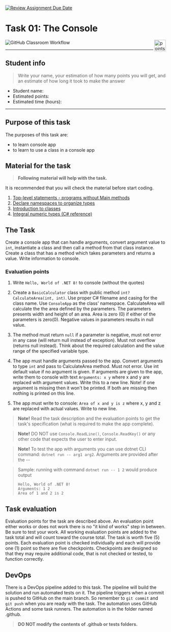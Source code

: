 [![Review Assignment Due Date](https://classroom.github.com/assets/deadline-readme-button-22041afd0340ce965d47ae6ef1cefeee28c7c493a6346c4f15d667ab976d596c.svg)](https://classroom.github.com/a/KL7CGG0A)
# Task 01: The Console

<img alt="points bar" align="right" height="36" src="../../blob/badges/.github/badges/points-bar.svg" />

![GitHub Classroom Workflow](../../workflows/GitHub%20Classroom%20Workflow/badge.svg)

***

## Student info

> Write your name, your estimation of how many points you will get, and an estimate of how long it took to make the answer

- Student name: 
- Estimated points: 
- Estimated time (hours): 

***

## Purpose of this task

The purposes of this task are:

- to learn console app
- to learn to use a class in a console app

## Material for the task

> **Following material will help with the task.**

It is recommended that you will check the material before start coding.

1. [Top-level statements - programs without Main methods](https://learn.microsoft.com/en-us/dotnet/csharp/fundamentals/program-structure/top-level-statements)
2. [Declare namespaces to organize types](https://learn.microsoft.com/en-us/dotnet/csharp/fundamentals/types/namespaces)
3. [Introduction to classes](https://learn.microsoft.com/en-us/dotnet/csharp/fundamentals/types/classes)
4. [Integral numeric types (C# reference)](https://learn.microsoft.com/en-us/dotnet/csharp/language-reference/builtin-types/integral-numeric-types)

## The Task

Create a console app that can handle arguments, convert argument value to `int`, instantiate a class and then call a method from that class instance. Create a class that has a method which takes parameters and returns a value. Write information to console.

### Evaluation points

1. Write ```Hello, World of .NET 8!``` to console (without the quotes)
   
2. Create a `BasicCalculator` class with public method `int? CalculateArea(int, int)`. Use proper C# filename and casing for the class name. Use `ConsoleApp` as the class' namespace. CalculateArea will calculate the the area defined by the parameters. The parameters presents width and height of an area. Area is zero (0) if either of the parameters is zero(0). Negative values in parameters results in null value.

3. The method must return `null` if a parameter is negative, must not error in any case (will return null instead of exception). Must not overflow (returns null instead). Think about the required calculation and the value range of the specified variable type.

4. The app must handle arguments passed to the app. Convert arguments to type `int` and pass to CalculateArea method. Must not error. Use int default value if no argument is given. If arguments are given to the app, write them to console with text `Arguments: x y` where x and y are replaced with argument values. Write this to a new line. Note! if one argument is missing then it won't be printed. If both are missing then nothing is printed on this line.

5. The app must write to console: `Area of x and y is z` where x, y and z are replaced with actual values. Write to new line.

> **Note!** Read the task description and the evaluation points to get the task's specification (what is required to make the app complete).

> **Note!** DO NOT use `Console.ReadLine()`, `Console.ReadKey()` or any other code that expects the user to enter input.

> **Note!** To test the app with arguments you can use dotnet CLI command: `dotnet run -- arg1 arg2`. Arguments are provided after the --

> Sample: running with command `dotnet run -- 1 2` would produce output
>
> ```
> Hello, World of .NET 8!
> Arguments: 1 2
> Area of 1 and 2 is 2
> ```

## Task evaluation

Evaluation points for the task are described above. An evaluation point either works or does not work there is no "it kind of works" step in between. Be sure to test your work. All working evaluation points are added to the task total and will count toward the course total. The task is worth five (5) points. Each evaluation point is checked individually and each will provide one (1) point so there are five checkpoints. Checkpoints are designed so that they may require additional code, that is not checked or tested, to function correctly.

## DevOps

There is a DevOps pipeline added to this task. The pipeline will build the solution and run automated tests on it. The pipeline triggers when a commit is pushed to GitHub on the main branch. So remember to `git commit` and `git push` when you are ready with the task. The automation uses GitHub Actions and some task runners. The automation is in the folder named .github.

> **DO NOT modify the contents of .github or tests folders.**
